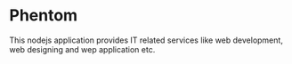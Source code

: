 # Phentom
This nodejs application provides IT related services like web development, web designing and wep application etc.
